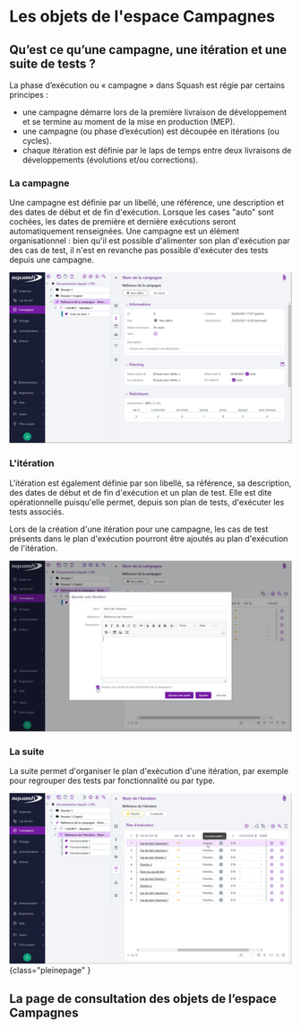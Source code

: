 # Les objets de l'espace Campagnes

## Qu’est ce qu’une campagne, une itération et une suite de tests ?
La phase d’exécution ou « campagne » dans Squash est régie par certains principes :
 - une campagne démarre lors de la première livraison de développement et se termine au moment de la mise en production (MEP).
 - une campagne (ou phase d’exécution) est découpée en itérations (ou cycles).
 - chaque itération est définie par le laps de temps entre deux livraisons de développements (évolutions et/ou corrections).

### La campagne
Une campagne est définie par un libellé, une référence, une description et des dates de début et de fin d'exécution. Lorsque les cases "auto" sont cochées, les dates de première et dernière exécutions seront automatiquement renseignées.
Une campagne est un élément organisationnel : bien qu'il est possible d'alimenter son plan d'exécution par des cas de test, il n'est en revanche pas possible d'exécuter des tests depuis une campagne.

![Q'est-ce qu'une-campagne ?](resources/qu-est-ce-qu-une-campagne.png)

### L'itération
L'itération est également définie par son libellé, sa référence, sa description, des dates de début et de fin d'exécution et un plan de test.
Elle est dite opérationnelle puisqu'elle permet, depuis son plan de tests, d'exécuter les tests associés.

Lors de la création d'une itération pour une campagne, les cas de test présents dans le plan d'exécution pourront être ajoutés au plan d'exécution de l'itération.

![Qu'est-ce qu'une itération ?](resources/qu-est-ce-qu-une-iteration.png)

### La suite
La suite permet d'organiser le plan d'exécution d'une itération, par exemple pour regrouper des tests par fonctionnalité ou par type.


![Qu'est-ce qu'une suite ?](resources/qu-est-qu-une-suite.png){class="pleinepage" }






## La page de consultation des objets de l’espace Campagnes 


